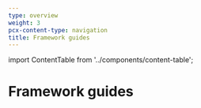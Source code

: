 ```yaml
---
type: overview
weight: 3
pcx-content-type: navigation
title: Framework guides
---
```


import ContentTable from '../components/content-table';

# Framework guides

<ContentTable path="framework-guides" />
